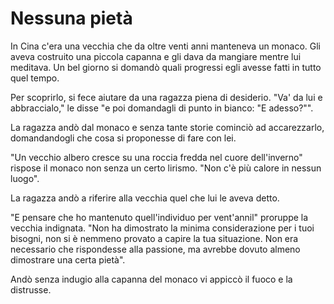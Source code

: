 # Nessuna pietà

In Cina c'era una vecchia che da oltre venti anni manteneva un monaco. Gli aveva costruito una piccola capanna e gli dava da mangiare mentre lui meditava. Un bel giorno si domandò quali progressi egli avesse fatti in tutto quel tempo.

Per scoprirlo, si fece aiutare da una ragazza piena di desiderio. "Va' da lui e abbraccialo," le disse "e poi domandagli di punto in bianco: "E adesso?"".

La ragazza andò dal monaco e senza tante storie cominciò ad accarezzarlo, domandandogli che cosa si proponesse di fare con lei.

"Un vecchio albero cresce su una roccia fredda nel cuore dell'inverno" rispose il monaco non senza un certo lirismo. "Non c'è più calore in nessun luogo".

La ragazza andò a riferire alla vecchia quel che lui le aveva detto.

"E pensare che ho mantenuto quell'individuo per vent'annil" proruppe la vecchia indignata. "Non ha dimostrato la minima considerazione per i tuoi bisogni, non si è nemmeno provato a capire la tua situazione. Non era necessario che rispondesse alla passione, ma avrebbe dovuto almeno dimostrare una certa pietà".

Andò senza indugio alla capanna del monaco vi appiccò il fuoco e la distrusse.
